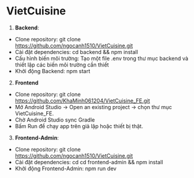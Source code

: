 # VietCuisine
1. **Backend**:
- Clone repository: git clone https://github.com/ngocanh1510/VietCuisine.git
- Cài đặt dependencies: cd backend && npm install
- Cấu hình biến môi trường: Tạo một file .env trong thư mục backend và thiết lập các biến môi trường cần thiết
- Khởi động Backend: npm start
2. **Frontend**
- Clone repository: git clone https://github.com/KhaMinh061204/VietCuisine_FE.git
- Mở Android Studio → Open an existing project → chọn thư mục VietCuisine_FE.
- Chờ Android Studio sync Gradle
- Bấm Run để chạy app trên giả lập hoặc thiết bị thật.
3. **Frontend-Admin**:
- Clone repository: git clone https://github.com/ngocanh1510/VietCuisine.git
- Cài đặt dependencies: cd cd frontend-admin && npm install
- Khởi động Frontend-Admin: npm run dev
